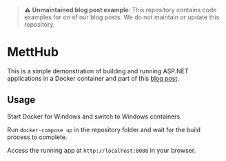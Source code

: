 > :warning: **Unmaintained blog post example**: This repository contains code examples for on of our blog posts. We do not maintain or update this repository.

# MettHub

This is a simple demonstration of building and running ASP.NET applications in a Docker container and part of this [blog post](https://www.lise.de/blog/permalink/63/). 

## Usage

Start Docker for Windows and switch to Windows containers.

Run `docker-compose up` in the repository folder and wait for the build process to complete.

Access the running app at `http://localhost:8080` in your browser.
